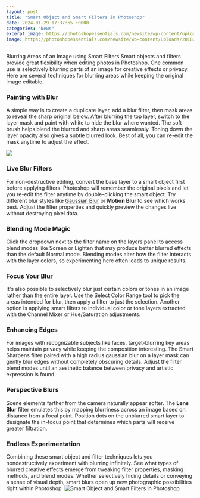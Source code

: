 ```yaml
---
layout: post
title: "Smart Object and Smart Filters in Photoshop"
date: 2024-01-29 17:37:55 +0000
categories: "News"
excerpt_image: https://photoshopessentials.com/newsite/wp-content/uploads/2018/03/photoshop-smart-filters-share.jpg
image: https://photoshopessentials.com/newsite/wp-content/uploads/2018/03/photoshop-smart-filters-share.jpg
---
```


Blurring Areas of an Image using Smart Filters
Smart objects and filters provide great flexibility when editing photos in Photoshop. One common use is selectively blurring parts of an image for creative effects or privacy. Here are several techniques for blurring areas while keeping the original image editable.
### Painting with Blur
A simple way is to create a duplicate layer, add a blur filter, then mask areas to reveal the sharp original below. After blurring the top layer, switch to the layer mask and paint with white to hide the blur where wanted. The soft brush helps blend the blurred and sharp areas seamlessly. Toning down the layer opacity also gives a subtle blurred look. Best of all, you can re-edit the mask anytime to adjust the effect. 

![](https://cdn.visualwilderness.com/wp-content/uploads/2018/02/Smart-Objects.jpeg)
### Live Blur Filters 
For non-destructive editing, convert the base layer to a smart object first before applying filters. Photoshop will remember the original pixels and let you re-edit the filter anytime by double-clicking the smart object. Try different blur styles like [Gaussian Blur](https://fistore.mysenprints.com/collection/alkire) or **Motion Blur** to see which works best. Adjust the filter properties and quickly preview the changes live without destroying pixel data. 
### Blending Mode Magic
Click the dropdown next to the filter name on the layers panel to access blend modes like Screen or Lighten that may produce better blurred effects than the default Normal mode. Blending modes alter how the filter interacts with the layer colors, so experimenting here often leads to unique results.
### Focus Your Blur
It's also possible to selectively blur just certain colors or tones in an image rather than the entire layer. Use the Select Color Range tool to pick the areas intended for blur, then apply a filter to just the selection. Another option is applying smart filters to individual color or tone layers extracted with the Channel Mixer or Hue/Saturation adjustments.
### Enhancing Edges   
For images with recognizable subjects like faces, target-blurring key areas helps maintain privacy while keeping the composition interesting. The Smart Sharpens filter paired with a high radius gaussian blur on a layer mask can gently blur edges without completely obscuring details. Adjust the filter blend modes until an aesthetic balance between privacy and artistic expression is found.
### Perspective Blurs  
Scene elements farther from the camera naturally appear softer. The **Lens Blur** filter emulates this by mapping blurriness across an image based on distance from a focal point. Position dots on the unblurred smart layer to designate the in-focus point that determines which parts will receive greater filtration. 
### Endless Experimentation
Combining these smart object and filter techniques lets you nondestructively experiment with blurring infinitely. See what types of blurred creative effects emerge from tweaking filter properties, masking methods, and blend modes. Whether selectively hiding details or conveying a sense of visual depth, smart blurs open up new photographic possibilities right within Photoshop.
![Smart Object and Smart Filters in Photoshop](https://photoshopessentials.com/newsite/wp-content/uploads/2018/03/photoshop-smart-filters-share.jpg)